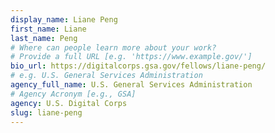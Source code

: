 ```yaml
---
display_name: Liane Peng
first_name: Liane
last_name: Peng
# Where can people learn more about your work?
# Provide a full URL [e.g. 'https://www.example.gov/']
bio_url: https://digitalcorps.gsa.gov/fellows/liane-peng/
# e.g. U.S. General Services Administration
agency_full_name: U.S. General Services Administration
# Agency Acronym [e.g., GSA]
agency: U.S. Digital Corps
slug: liane-peng
---
```

